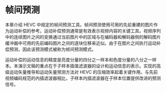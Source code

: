 # 帧间预测

本章介绍 HEVC 中规定的帧间预测工具。帧间预测使用可用的先前重建的图片作为运动补偿的参考。运动补偿预测通常是有效表示视频内容的关键工具。视频序列中的连续图片之间的变换通过当前图片中的区域与在编码器和解码器侧的解码图片缓冲器中可用的先前编码图片之间的逐块位移来近似。由于在图片之间执行运动补偿预测，因此该预测模式被称为帧间预测模式。

运动补偿的运动信息的精度是亮度分量的四分之一样本和色度分量的八分之一样本。本演示文稿的重点在于子样本插值滤波器的设计和运动信息的表示。实现的高级运动矢量推导和运动矢量预测方法对 HEVC 的压缩效率起着关键作用。与先前视频编码规范的内插滤波器相比，子样本内插滤波器在子样本位置提供改进的预测信号。
